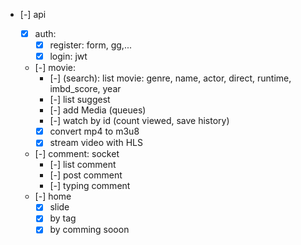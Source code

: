 - [-] api

  - [x] auth:
    - [x] register: form, gg,...
    - [x] login: jwt
  - [-] movie:
    - [-] (search): list movie: genre, name, actor, direct, runtime, imbd_score, year
    - [-] list suggest
    - [-] add Media (queues)
    - [-] watch by id (count viewed, save history)
    - [x] convert mp4 to m3u8
    - [x] stream video with HLS
  - [-] comment: socket
    - [-] list comment
    - [-] post comment
    - [-] typing comment
  - [-] home
    - [x] slide
    - [x] by tag
    - [x] by comming sooon
